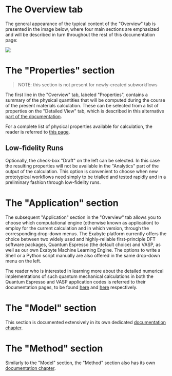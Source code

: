 # The Overview tab

The general appearance of the typical content of the "Overview" tab is presented in the image below, where four main sections are emphasized and will be described in turn throughout the rest of this documentation page:

<img src="/images/overview-tab.png"/>

# The "Properties" section

> NOTE: this section is not present for newly-created subworkflows

The first line in the "Overview" tab, labeled "Properties", contains a summary of the physical quantities that will be computed during the course of the present materials calculation. These can be selected from a list of properties on the "Detailed View" tab, which is described in this alternative [part of the documentation](detailed-view.md). 

For a complete list of physical properties available for calculation, the reader is referred to [this page](../../materials/properties.md).

## Low-fidelity Runs

Optionally, the check-box "Draft" on the left can be selected. In this case the resulting properties will not be available in the "Analytics" part of the output of the calculation. This option is convenient to choose when new prototypical workflows need simply to be trialled and tested rapidly and in a preliminary fashion through low-fidelity runs.

# The "Application" section

The subsequent "Application" section in the "Overview" tab allows you to choose which computational engine (otherwise known as application) to employ for the current calculation and in which version, through the corresponding drop-down menus. The Exabyte platform currently offers the choice between two widely used and highly-reliable first-principle DFT software packages, Quantum Espresso (the default choice) and VASP, as well as our own Exabyte Machine Learning Engine. The options to write a Shell or a Python script manually are also offered in the same drop-down menu on the left. 

The reader who is interested in learning more about the detailed numerical implementations of such quantum mechanical calculations in both the Quantum Espresso and VASP application codes is referred to their documentation pages, to be found [here](../../applications/quantum-espresso.md) and [here](../../applications/vasp.md) respectively.

# The "Model" section

This section is documented extensively in its own dedicated [documentation chapter](/models/overview.md). 

# The "Method" section

Similarly to the "Model" section, the "Method" section also has its own [documentation chapter](/methods/overview.md). 




